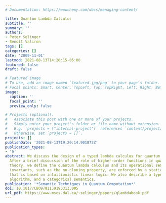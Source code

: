 ```yaml
---
# Documentation: https://wowchemy.com/docs/managing-content/

title: Quantum Lambda Calculus
subtitle: ''
summary: ''
authors:
- Peter Selinger
- Benoît Valiron
tags: []
categories: []
date: '2009-11-01'
lastmod: 2021-08-13T14:20:15-05:00
featured: false
draft: false

# Featured image
# To use, add an image named `featured.jpg/png` to your page's folder.
# Focal points: Smart, Center, TopLeft, Top, TopRight, Left, Right, BottomLeft, Bottom, BottomRight.
image:
  caption: ''
  focal_point: ''
  preview_only: false

# Projects (optional).
#   Associate this post with one or more of your projects.
#   Simply enter your project's folder or file name without extension.
#   E.g. `projects = ["internal-project"]` references `content/project/deep-learning/index.md`.
#   Otherwise, set `projects = []`.
projects: []
publishDate: '2021-08-13T19:20:14.901872Z'
publication_types:
- '6'
abstract: We discuss the design of a typed lambda calculus for quantum computation.
  After a brief discussion of the role of higher-order functions in quantum information
  theory, we define the quantum lambda calculus and its operational semantics. Safety
  invariants, such as the no-cloning property, are enforced by a static type system
  that is based on intuitionistic linear logic. We also describe a type inference
  algorithm, and a categorical semantics.
publication: '*Semantic Techniques in Quantum Computation*'
doi: 10.1017/CBO9781139193313.005
url_pdf: https://www.mscs.dal.ca/~selinger/papers/qlambdabook.pdf
---
```

